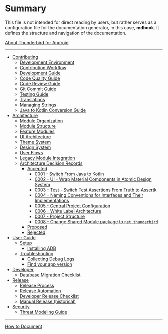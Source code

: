 # Summary

This file is not intended for direct reading by users, but rather serves as a configuration file for the documentation
generator, in this case, **mdbook**. It defines the structure and navigation of the documentation.

[About Thunderbird for Android](about.md)

---

- [Contributing](CONTRIBUTING.md)
  - [Development Environment](contributing/development-environment.md)
  - [Contribution Workflow](contributing/contribution-workflow.md)
  - [Development Guide](contributing/development-guide.md)
  - [Code Quality Guide](contributing/code-quality-guide.md)
  - [Code Review Guide](contributing/code-review-guide.md)
  - [Git Commit Guide](contributing/git-commit-guide.md)
  - [Testing Guide](contributing/testing-guide.md)
  - [Translations](contributing/translations.md)
  - [Managing Strings](contributing/managing-strings.md)
  - [Java to Kotlin Conversion Guide](contributing/java-to-kotlin-conversion-guide.md)
- [Architecture](architecture/README.md)
  - [Module Organization](architecture/module-organization.md)
  - [Module Structure](architecture/module-structure.md)
  - [Feature Modules](architecture/feature-modules.md)
  - [UI Architecture](architecture/ui-architecture.md)
  - [Theme System](architecture/theme-system.md)
  - [Design System](architecture/design-system.md)
  - [User Flows](architecture/user-flows.md)
  - [Legacy Module Integration](architecture/legacy-module-integration.md)
  - [Architecture Decision Records](architecture/adr/README.md)
    - [Accepted]()
      - [0001 - Switch From Java to Kotlin](architecture/adr/0001-switch-from-java-to-kotlin.md)
      - [0002 - UI - Wrap Material Components in Atomic Design System](architecture/adr/0002-ui-wrap-material-components-in-atomic-design-system.md)
      - [0003 - Test - Switch Test Assertions From Truth to Assertk](architecture/adr/0003-switch-test-assertions-from-truth-to-assertk.md)
      - [0004 - Naming Conventions for Interfaces and Their Implementations](architecture/adr/0004-naming-conventions-for-interfaces-and-their-implementations.md)
      - [0005 - Central Project Configuration](architecture/adr/0005-central-project-configuration.md)
      - [0006 - White Label Architecture](architecture/adr/0006-white-label-architecture.md)
      - [0007 - Project Structure](architecture/adr/0007-project-structure.md)
      - [0008 - Change Shared Module package to `net.thunderbird`](architecture/adr/0008-change-shared-modules-package-name.md)
    - [Proposed]()
    - [Rejected]()
- [User Guide]()
  - [Setup]()
    - [Installing ADB](user-guide/setup/installing-adb.md)
  - [Troubleshooting]()
    - [Collecting Debug Logs](user-guide/troubleshooting/collecting-debug-logs.md)
    - [Find your app version](user-guide/troubleshooting/find-your-app-version.md)
- [Developer](developer/README.md)
  - [Database Migration Checklist](developer/db-migration-checklist.md)
- [Release]()
  - [Release Process](release/RELEASE.md)
  - [Release Automation](release/AUTOMATION.md)
  - [Developer Release Checklist](release/developer-checklist.md)
  - [Manual Release (historical)](release/HISTORICAL_RELEASE.md)
- [Security]()
  - [Threat Modeling Guide](security/threat-modeling-guide.md)

---

[How to Document](HOW-TO-DOCUMENT.md)
